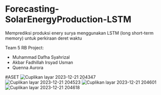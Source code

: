 # Forecasting-SolarEnergyProduction-LSTM
Memprediksi produksi enery surya menggunakan LSTM (long short-term memory) untuk perkiraan deret waktu

Team 5 RB Project: 
- Muhammad Dafha Syahrizal
- Akbar Fadhillah Irsyad Usman
- Quenna Aurora

#ASET
![Cuplikan layar 2023-12-21 204347](https://github.com/sains-data/Forecasting-SolarEnergyProduction-LSTM/assets/143611789/4f7cbdee-64d7-44bb-8a59-78c594393654)
![Cuplikan layar 2023-12-21 204523](https://github.com/sains-data/Forecasting-SolarEnergyProduction-LSTM/assets/143611789/fb6cd7b6-e64c-48d0-abf7-63aa514004e7)
![Cuplikan layar 2023-12-21 204601](https://github.com/sains-data/Forecasting-SolarEnergyProduction-LSTM/assets/143611789/aa5f80ca-f615-4397-9002-759a80883fea)
![Cuplikan layar 2023-12-21 204618](https://github.com/sains-data/Forecasting-SolarEnergyProduction-LSTM/assets/143611789/ff40b7e9-2abb-464f-ac38-bc840a8f9482)

